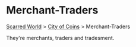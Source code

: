 # Merchant-Traders
[Scarred World](./readme.md) > [City of Coins](./city-of-coins.md) > Merchant-Traders

They're merchants, traders and tradesment.